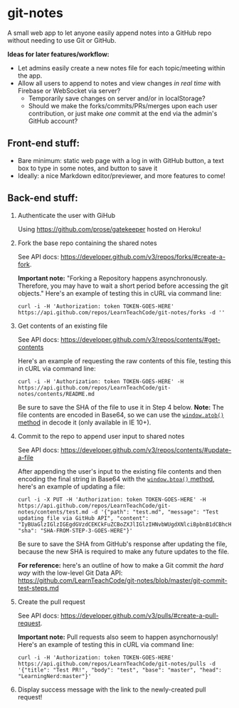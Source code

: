 # git-notes
A small web app to let anyone easily append notes into a GitHub repo without needing to use Git or GitHub.

**Ideas for later features/workflow:**
- Let admins easily create a new notes file for each topic/meeting within the app.
- Allow all users to append to notes and view changes *in real time* with Firebase or WebSocket via server?
   - Temporarily save changes on server and/or in localStorage?
   - Should we make the forks/commits/PRs/merges upon each user contribution, or just make *one* commit at the end via the admin's GitHub account?

## Front-end stuff:
- Bare minimum: static web page with a log in with GitHub button, a text box to type in some notes, and button to save it
- Ideally: a nice Markdown editor/previewer, and more features to come!

## Back-end stuff:

1. Authenticate the user with GiHub

   Using https://github.com/prose/gatekeeper hosted on Heroku!

2. Fork the base repo containing the shared notes

   See API docs: https://developer.github.com/v3/repos/forks/#create-a-fork.
   
   **Important note:** "Forking a Repository happens asynchronously. Therefore, you may have to wait a short period before accessing the git objects." Here's an example of testing this in cURL via command line:
   
   ```
   curl -i -H 'Authorization: token TOKEN-GOES-HERE' https://api.github.com/repos/LearnTeachCode/git-notes/forks -d ''
   ```
3. Get contents of an existing file

   See API docs: https://developer.github.com/v3/repos/contents/#get-contents
   
   Here's an example of requesting the raw contents of this file, testing this in cURL via command line:
   
   ```
   curl -i -H 'Authorization: token TOKEN-GOES-HERE' -H https://api.github.com/repos/LearnTeachCode/git-notes/contents/README.md
   ```
   
   Be sure to save the SHA of the file to use it in Step 4 below. **Note:** The file contents are encoded in Base64, so we can use the [`window.atob()` method](https://developer.mozilla.org/en-US/docs/Web/API/WindowOrWorkerGlobalScope/atob) in decode it (only available in IE 10+).

4. Commit to the repo to append user input to shared notes

   See API docs: https://developer.github.com/v3/repos/contents/#update-a-file
   
   After appending the user's input to the existing file contents and then encoding the final string in Base64 with the [`window.btoa()` method](https://developer.mozilla.org/en-US/docs/Web/API/WindowOrWorkerGlobalScope/btoa), here's an example of updating a file: 
   
      ```
   curl -i -X PUT -H 'Authorization: token TOKEN-GOES-HERE' -H https://api.github.com/repos/LearnTeachCode/git-notes/contents/test.md -d '{"path": "test.md", "message": "Test updating file via GitHub API", "content": "IyBUaGlzIGlzIGEgdGVzdCEKCkFuZCBoZXJlIGlzIHNvbWUgdXNlciBpbnB1dCBhcHBlbmRlZCB0byB0aGUgcHJldmlvdXMgZmlsZSBjb250ZW50cy4K", "sha": "SHA-FROM-STEP-3-GOES-HERE"}'
   ```
   
   Be sure to save the SHA from GitHub's response after updating the file, because the new SHA is required to make any future updates to the file.
   
   **For reference:** here's an outline of how to make a Git commit *the hard way* with the low-level Git Data API: https://github.com/LearnTeachCode/git-notes/blob/master/git-commit-test-steps.md

5. Create the pull request

   See API docs: https://developer.github.com/v3/pulls/#create-a-pull-request.
   
   **Important note:** Pull requests also seem to happen asynchornously! Here's an example of testing this in cURL via command line:
   
   ```
   curl -i -H 'Authorization: token TOKEN-GOES-HERE' https://api.github.com/repos/LearnTeachCode/git-notes/pulls -d '{"title": "Test PR!", "body": "test", "base": "master", "head": "LearningNerd:master"}'
   ```

6. Display success message with the link to the newly-created pull request!
